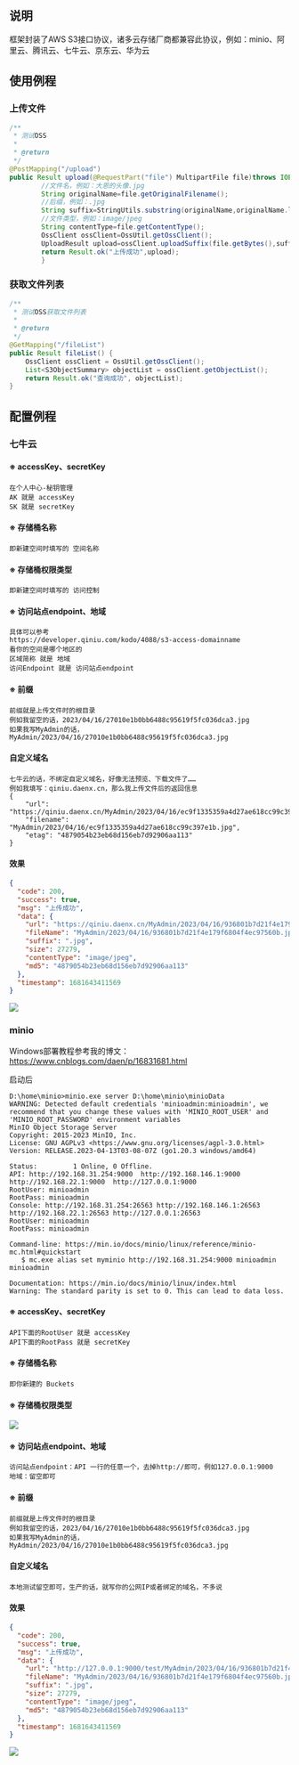 ## 说明

框架封装了AWS S3接口协议，诸多云存储厂商都兼容此协议，例如：minio、阿里云、腾讯云、七牛云、京东云、华为云

## 使用例程

### 上传文件
```java
/**
 * 测试OSS
 *
 * @return
 */
@PostMapping("/upload")
public Result upload(@RequestPart("file") MultipartFile file)throws IOException{
        //文件名，例如：大恩的头像.jpg
        String originalName=file.getOriginalFilename();
        //后缀，例如：.jpg
        String suffix=StringUtils.substring(originalName,originalName.lastIndexOf("."),originalName.length());
        //文件类型，例如：image/jpeg
        String contentType=file.getContentType();
        OssClient ossClient=OssUtil.getOssClient();
        UploadResult upload=ossClient.uploadSuffix(file.getBytes(),suffix,contentType);
        return Result.ok("上传成功",upload);
        }
```

### 获取文件列表
```java
/**
 * 测试OSS获取文件列表
 *
 * @return
 */
@GetMapping("/fileList")
public Result fileList() {
    OssClient ossClient = OssUtil.getOssClient();
    List<S3ObjectSummary> objectList = ossClient.getObjectList();
    return Result.ok("查询成功", objectList);
}
```

## 配置例程

### 七牛云

#### ※ accessKey、secretKey

```
在个人中心-秘钥管理
AK 就是 accessKey
SK 就是 secretKey
```

#### ※ 存储桶名称

```
即新建空间时填写的 空间名称
```

#### ※ 存储桶权限类型

```
即新建空间时填写的 访问控制
```

#### ※ 访问站点endpoint、地域

```
具体可以参考
https://developer.qiniu.com/kodo/4088/s3-access-domainname
看你的空间是哪个地区的
区域简称 就是 地域
访问Endpoint 就是 访问站点endpoint
```

#### ※ 前缀

```
前缀就是上传文件时的根目录
例如我留空的话，2023/04/16/27010e1b0bb6488c95619f5fc036dca3.jpg
如果我写MyAdmin的话，MyAdmin/2023/04/16/27010e1b0bb6488c95619f5fc036dca3.jpg
```

#### 自定义域名

```
七牛云的话，不绑定自定义域名，好像无法预览、下载文件了……
例如我填写：qiniu.daenx.cn，那么我上传文件后的返回信息
{
    "url": "https://qiniu.daenx.cn/MyAdmin/2023/04/16/ec9f1335359a4d27ae618cc99c397e1b.jpg",
    "filename": "MyAdmin/2023/04/16/ec9f1335359a4d27ae618cc99c397e1b.jpg",
    "etag": "4879054b23eb68d156eb7d92906aa113"
}
```

#### 效果

```json
{
  "code": 200,
  "success": true,
  "msg": "上传成功",
  "data": {
    "url": "https://qiniu.daenx.cn/MyAdmin/2023/04/16/936801b7d21f4e179f6804f4ec97560b.jpg",
    "fileName": "MyAdmin/2023/04/16/936801b7d21f4e179f6804f4ec97560b.jpg",
    "suffix": ".jpg",
    "size": 27279,
    "contentType": "image/jpeg",
    "md5": "4879054b23eb68d156eb7d92906aa113"
  },
  "timestamp": 1681643411569
}
```

![](https://img.cdn.apipost.cn/client/user/0/avatar/748dd95d0520f728a75156a010ed8378643bbad950e1e.png)

### minio

Windows部署教程参考我的博文：https://www.cnblogs.com/daen/p/16831681.html

启动后

```
D:\home\minio>minio.exe server D:\home\minio\minioData
WARNING: Detected default credentials 'minioadmin:minioadmin', we recommend that you change these values with 'MINIO_ROOT_USER' and 'MINIO_ROOT_PASSWORD' environment variables
MinIO Object Storage Server
Copyright: 2015-2023 MinIO, Inc.
License: GNU AGPLv3 <https://www.gnu.org/licenses/agpl-3.0.html>
Version: RELEASE.2023-04-13T03-08-07Z (go1.20.3 windows/amd64)

Status:         1 Online, 0 Offline.
API: http://192.168.31.254:9000  http://192.168.146.1:9000  http://192.168.22.1:9000  http://127.0.0.1:9000
RootUser: minioadmin
RootPass: minioadmin
Console: http://192.168.31.254:26563 http://192.168.146.1:26563 http://192.168.22.1:26563 http://127.0.0.1:26563
RootUser: minioadmin
RootPass: minioadmin

Command-line: https://min.io/docs/minio/linux/reference/minio-mc.html#quickstart
   $ mc.exe alias set myminio http://192.168.31.254:9000 minioadmin minioadmin

Documentation: https://min.io/docs/minio/linux/index.html
Warning: The standard parity is set to 0. This can lead to data loss.
```

#### ※ accessKey、secretKey

```
API下面的RootUser 就是 accessKey
API下面的RootPass 就是 secretKey
```

#### ※ 存储桶名称

```
即你新建的 Buckets
```

#### ※ 存储桶权限类型

![](https://img.cdn.apipost.cn/client/user/0/avatar/748dd95d0520f728a75156a010ed8378643bb9620addf.png)

#### ※ 访问站点endpoint、地域

```
访问站点endpoint：API 一行的任意一个，去掉http://即可，例如127.0.0.1:9000
地域：留空即可
```

#### ※ 前缀

```
前缀就是上传文件时的根目录
例如我留空的话，2023/04/16/27010e1b0bb6488c95619f5fc036dca3.jpg
如果我写MyAdmin的话，MyAdmin/2023/04/16/27010e1b0bb6488c95619f5fc036dca3.jpg
```

#### 自定义域名

```
本地测试留空即可，生产的话，就写你的公网IP或者绑定的域名，不多说
```

#### 效果

```json
{
  "code": 200,
  "success": true,
  "msg": "上传成功",
  "data": {
    "url": "http://127.0.0.1:9000/test/MyAdmin/2023/04/16/936801b7d21f4e179f6804f4ec97560b.jpg",
    "fileName": "MyAdmin/2023/04/16/936801b7d21f4e179f6804f4ec97560b.jpg",
    "suffix": ".jpg",
    "size": 27279,
    "contentType": "image/jpeg",
    "md5": "4879054b23eb68d156eb7d92906aa113"
  },
  "timestamp": 1681643411569
}
```

![](https://img.cdn.apipost.cn/client/user/0/avatar/748dd95d0520f728a75156a010ed8378643bba8be96d2.png)